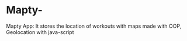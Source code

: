 # Mapty-
Mapty App: It stores the location of workouts with maps made with OOP, Geolocation with java-script   
